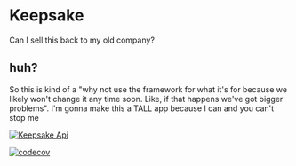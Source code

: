 # Keepsake

Can I sell this back to my old company?

## huh?

So this is kind of a "why not use the framework for what it's for because we likely
won't change it any time soon. Like, if that happens we've got bigger
problems". I'm gonna make this a TALL app because I can and you can't stop me

[![Keepsake Api](https://github.com/desertrat-io/keepsake-app/actions/workflows/php-unit.yml/badge.svg)](https://github.com/desertrat-io/keepsake-app/actions/workflows/php-unit.yml)

[![codecov](https://codecov.io/gh/desertrat-io/keepsake-app/branch/djzara%2Fkeepsake-app%3Amain/graph/badge.svg?token=TGVCFXS0NA)](https://codecov.io/gh/desertrat-io/keepsake-app)
